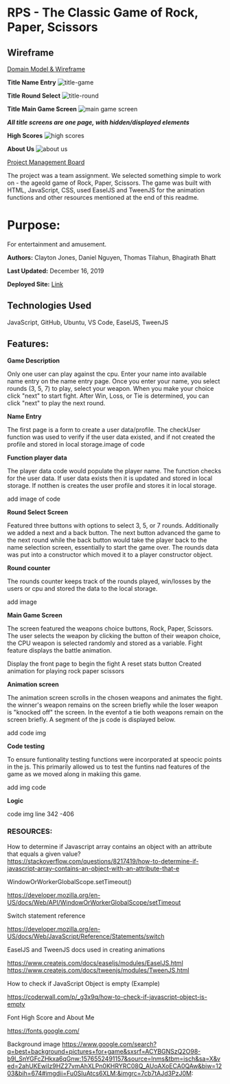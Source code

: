 # RPS - The Classic Game of Rock, Paper, Scissors

## Wireframe
[Domain Model & Wireframe](https://www.draw.io/?lightbox=1&highlight=0000ff&edit=_blank&layers=1&nav=1&title=RPS%20Domain%20Model#Uhttps%3A%2F%2Fdrive.google.com%2Fuc%3Fid%3D1qsFy7ZC1622AbrokXZIPdc7PhxIug0WR%26export%3Ddownload)

**Title Name Entry**
![title-game](./img-README/title-name.png)

**Title Round Select**
![title-round](./img-README/title-round.png)

**Title Main Game Screen**
![main game screen](./img-README/game-main.png)

***All title screens are one page, with hidden/displayed elements***  
  
**High Scores**
![high scores](./img-README/high-scores.png)

**About Us**
![about us](./img-README/about-us.png)


[Project Management Board](https://github.com/JoBdaT/RPS/projects/1?add_cards_query=is%3Aopen)

The project was a team assignment. We selected something simple to work on - the ageold game of Rock, Paper, Scissors.
The game was built with HTML, JavaScript, CSS, used EaselJS and TweenJS for the animation functions and other resources mentioned at the end of this readme.

# Purpose: 

For entertainment and amusement.

**Authors:**  Clayton Jones, Daniel Nguyen, Thomas Tilahun, Bhagirath Bhatt

**Last Updated:** December 16, 2019

**Deployed Site:** [Link]()

## Technologies Used

JavaScript,
GitHub,
Ubuntu,
VS Code,
EaselJS,
TweenJS


## Features:

**Game Description**

Only one user can play against the cpu.
Enter your name into available name entry on the name entry page.
Once you enter your name, you select rounds (3, 5, 7) to play, select your weapon.
When you make your choice click "next" to start fight.
After Win, Loss, or Tie is determined, you can click "next" to play the next round.

**Name Entry**

The first page is a form to create a user data/profile. The checkUser function was used to verify if the user data existed, and if not created the profile and stored in local storage.image of code

**Function player data**

The player data code would populate the player name. The function checks for the user data. If user data exists then it is updated and stored in local storage. If notthen is creates the user profile and stores it in local storage. 

add image of code

**Round Select Screen**

Featured three buttons with options to select 3, 5, or 7 rounds. Additionally we added a next and a back button. The next button advanced the game to the next round while the back button would take the player back to the name selection screen, essentially to start the game over. The rounds data was put into a constructor which moved it to a player constructor object.

**Round counter**

The rounds counter keeps track of the rounds played, win/losses by the users or cpu and stored the data to the local storage.

add image

**Main Game Screen**


The screen featured the weapons choice buttons, Rock, Paper, Scissors. The user selects the weapon by clicking the button of their weapon choice, the CPU weapon is selected randomly and stored as a variable. Fight feature displays the battle animation. 


 Display the front page to begin the fight
 A reset stats button
 Created animation for playing rock paper scissors
 
**Animation screen**

The animation screen scrolls in the chosen weapons and animates the fight. the winner's weapon remains on the screen briefly while the loser weapon is "knocked off" the screen. In the eventof a tie both weapons remain on the screen briefly. A segment of the js code is displayed below.

add code img

**Code testing** 

To ensure funtionality testing functions were incorporated at speocic points in the js. This primarily allowed us to test the funtins nad features of the game as we moved along in makiing this game.

add img code

**Logic**

code img line 342 -406

### RESOURCES:

How to determine if Javascript array contains an object with an attribute that equals a given value?
https://stackoverflow.com/questions/8217419/how-to-determine-if-javascript-array-contains-an-object-with-an-attribute-that-e


WindowOrWorkerGlobalScope.setTimeout()

https://developer.mozilla.org/en-US/docs/Web/API/WindowOrWorkerGlobalScope/setTimeout


Switch statement reference

https://developer.mozilla.org/en-US/docs/Web/JavaScript/Reference/Statements/switch


EaselJS and TweenJS docs used in creating animations

https://www.createjs.com/docs/easeljs/modules/EaselJS.html
https://www.createjs.com/docs/tweenjs/modules/TweenJS.html

How to check if JavaScript Object is empty (Example)

https://coderwall.com/p/_g3x9q/how-to-check-if-javascript-object-is-empty

Font High Score and About Me

https://fonts.google.com/

Background image
https://www.google.com/search?q=best+background+pictures+for+game&sxsrf=ACYBGNSzQ2O98-b9l_SnYGFcZHkxa6qGnw:1576552491157&source=lnms&tbm=isch&sa=X&ved=2ahUKEwiIz9HZ27vmAhXLPn0KHRYRC08Q_AUoAXoECA0QAw&biw=1203&bih=674#imgdii=Fu0SIuAtcs6XLM:&imgrc=7cb7tAJd3PzJ0M:
